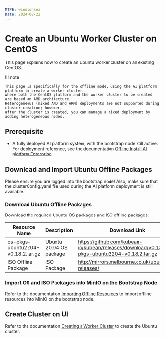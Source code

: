 ```yaml
---
MTPE: windsonsea
Date: 2024-08-22
---
```


# Create an Ubuntu Worker Cluster on CentOS

This page explains how to create an Ubuntu worker cluster on an existing CentOS.

!!! note

    This page is specifically for the offline mode, using the AI platform platform to create a worker cluster,
    where both the CentOS platform and the worker cluster to be created are based on AMD architecture. 
    Heterogeneous (mixed AMD and ARM) deployments are not supported during cluster creation; however,
    after the cluster is created, you can manage a mixed deployment by adding heterogeneous nodes.

## Prerequisite

- A fully deployed AI platform system, with the bootstrap node still active. For deployment reference, see the documentation [Offline Install AI platform Enterprise](../../install/commercial/start-install.md).

## Download and Import Ubuntu Offline Packages

Please ensure you are logged into the bootstrap node! Also, make sure that the
clusterConfig.yaml file used during the AI platform deployment is still available.

### Download Ubuntu Offline Packages

Download the required Ubuntu OS packages and ISO offline packages:

| Resource Name | Description | Download Link |
| -------------- | ----------- | -------------- |
| os-pkgs-ubuntu2204-v0.18.2.tar.gz | Ubuntu 20.04 OS package | https://github.com/kubean-io/kubean/releases/download/v0.18.2/os-pkgs-ubuntu2204-v0.18.2.tar.gz |
| ISO Offline Package | ISO Package | http://mirrors.melbourne.co.uk/ubuntu-releases/ |

### Import OS and ISO Packages into MinIO on the Bootstrap Node

Refer to the documentation [Importing Offline Resources](../../install/import.md#introduction-to-import-commands)
to import offline resources into MinIO on the bootstrap node.

## Create Cluster on UI

Refer to the documentation [Creating a Worker Cluster](../clusters/create-cluster.md)
to create the Ubuntu cluster.
